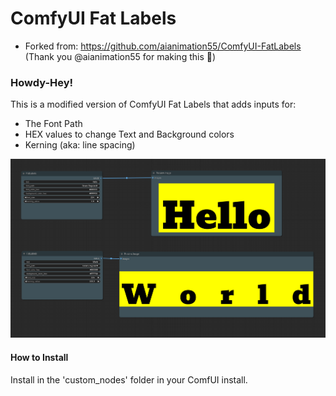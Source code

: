 # ComfyUI Fat Labels

- Forked from: https://github.com/aianimation55/ComfyUI-FatLabels (Thank you @aianimation55 for making this 🙏)

### Howdy-Hey!

This is a modified version of ComfyUI Fat Labels that adds inputs for:
- The Font Path
- HEX values to change Text and Background colors
- Kerning (aka: line spacing)

![Alt text for the image](docs/screenshots/0.2.3--update.png)

#### How to Install

Install in the 'custom_nodes' folder in your ComfUI install.
